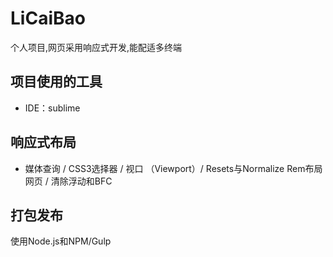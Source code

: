 # LiCaiBao
个人项目,网页采用响应式开发,能配适多终端

## 项目使用的工具
+ IDE：sublime

## 响应式布局
+ 媒体查询 / CSS3选择器 / 视口
 （Viewport）/ Resets与Normalize 
  Rem布局网页 / 清除浮动和BFC

## 打包发布
使用Node.js和NPM/Gulp
